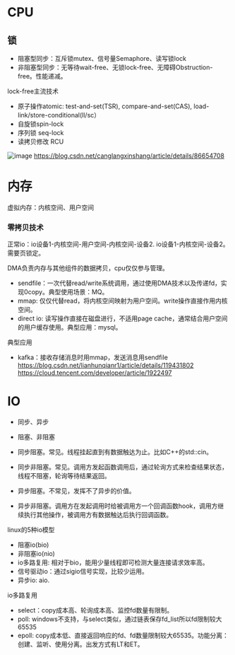 # CPU
## 锁

- 阻塞型同步：互斥锁mutex、信号量Semaphore、读写锁lock
- 非阻塞型同步：无等待wait-free、无锁lock-free、无障碍Obstruction-free。性能递减。

lock-free主流技术
- 原子操作atomic: test-and-set(TSR), compare-and-set(CAS), load-link/store-conditional(ll/sc）
- 自旋锁spin-lock
- 序列锁 seq-lock
- 读拷贝修改 RCU

![image](https://user-images.githubusercontent.com/3771835/201697472-ba912911-e847-4b8a-9658-b92812b98644.png)
https://blog.csdn.net/canglangxinshang/article/details/86654708


# 内存

虚拟内存：内核空间、用户空间

### 零拷贝技术
正常io：io设备1-内核空间-用户空间-内核空间-设备2. 
io设备1-内核空间-设备2。需要页锁定。

DMA负责内存与其他组件的数据拷贝，cpu仅仅参与管理。
- sendfile：一次代替read/write系统调用，通过使用DMA技术以及传递fd，实现0copy。典型使用场景：MQ。
- mmap: 仅仅代替read，将内核空间映射为用户空间。write操作直接作用内核空间。
- direct io: 读写操作直接在磁盘进行，不适用page cache，通常结合用户空间的用户缓存使用。典型应用：mysql。

典型应用
- kafka：接收存储消息时用mmap，发送消息用sendfile
https://blog.csdn.net/lianhunqianr1/article/details/119431802
https://cloud.tencent.com/developer/article/1922497

# IO

- 同步、异步
- 阻塞、非阻塞

- 同步阻塞。常见。线程挂起直到有数据触达为止。比如C++的std::cin。
- 同步非阻塞。常见。调用方发起函数调用后，通过轮询方式来检查结果状态，线程不阻塞，轮询等待结果返回。
- 异步阻塞。不常见，发挥不了异步的价值。
- 异步非阻塞。调用方在发起调用时给被调用方一个回调函数hook，调用方继续执行其他操作，被调用方有数据触达后执行回调函数。

linux的5种io模型
- 阻塞io(bio)
- 非阻塞io(nio)
- io多路复用: 相对于bio，能用少量线程即可检测大量连接请求效率高。
- 信号驱动io：通过sigio信号实现，比较少运用。
- 异步io: aio. 

io多路复用
- select：copy成本高、轮询成本高、监控fd数量有限制。
- poll: windows不支持，与select类似，通过链表保存fd_list所以fd限制较大65535
- epoll: copy成本低、直接返回响应的fd、fd数量限制较大65535。功能分离：创建、监听、使用分离。出发方式有LT和ET。

